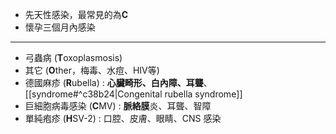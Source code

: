 - 先天性感染，最常見的為**C**
- 懷孕三個月內感染
***
- 弓蟲病 (**T**oxoplasmosis) 
- 其它 (**O**ther，梅毒、水痘、HIV等) 
- 德國麻疹 (**R**ubella) : **心臟畸形、白內障、耳聾**、[[syndrome#^c38b24|Congenital rubella syndrome]]
- 巨細胞病毒感染 (**C**MV) : **脈絡膜**炎、耳聾、智障
- 單純疱疹 (**H**SV-2) : 口腔、皮膚、眼睛、CNS 感染